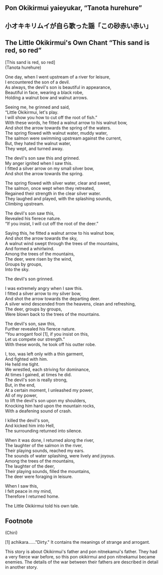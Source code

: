 ## Pon Okikirmui yaieyukar, “Tanota hurehure”   
## 小オキキリムイが自ら歌った謡「この砂赤い赤い」  
## The Little Okikirmui's Own Chant “This sand is red, so red”   
  
[This sand is red, so red]  
(Tanota hurehure)  
  
One day, when I went upstream of a river for leisure,  
I encountered the son of a devil.  
As always, the devil's son is beautiful in appearance,  
Beautiful in face, wearing a black robe,  
Holding a walnut bow and walnut arrows.  
  
Seeing me, he grinned and said,  
“Little Okikirmui, let's play.  
I will show you how to cut off the root of fish.”  
With these words, he fitted a walnut arrow to his walnut bow,  
And shot the arrow towards the spring of the waters.  
The spring flowed with walnut water, muddy water,  
The salmon were swimming upstream against the current,  
But, they hated the walnut water,   
They wept, and turned away.   
  
The devil's son saw this and grinned.  
My anger ignited when I saw this.  
I fitted a silver arrow on my small silver bow,  
And shot the arrow towards the spring.  
  
The spring flowed with silver water, clear and sweet,  
The salmon, once wept when they retreated,  
Regained their strength in the clear silver water.  
They laughed and played, with the splashing sounds,  
Climbing upstream.   
  
The devil's son saw this,   
Revealed his fierece nature.  
“If you insist, I will cut off the root of the deer.”  
  
Saying this, he fitted a walnut arrow to his walnut bow,  
And shot the arrow towards the sky,  
A walnut wind swept through the trees of the mountains,  
And formed a whirlwind.  
Among the trees of the mountains,   
The deer, were risen by the wind,   
Groups by groups,   
Into the sky.  
  
The devil's son grinned.  
  
I was extremely angry when I saw this.  
I fitted a silver arrow to my silver bow,  
And shot the arrow towards the departing deer.  
A silver wind descended from the heavens, clean and refreshing,  
The deer, groups by groups,   
Were blown back to the trees of the mountains.  
  
The devil's son, saw this,   
Further revealed his fierece nature.  
“You arrogant fool [1], if you insist on this,   
Let us compete our strength.”  
With these words, he took off his outter robe.  
  
I, too, was left only with a thin garment,  
And fighted with him.   
He held me tight.  
We wrestled, each striving for dominance,  
At times I gained, at times he did.  
The devil's son is really strong,  
But, in the end,  
At a certain moment, I unleashed my power,  
All of my power,  
to lift the devil's son upon my shoulders,  
Knocking him hard upon the mountain rocks,  
With a deafening sound of crash.  
  
I killed the devil's son,   
And kicked him into Hell,  
The surrounding returned into silence.  
  
When it was done, I returned along the river,  
The laughter of the salmon in the river,    
Their playing sounds, reached my ears.    
The sounds of water splashing, were lively and joyous.    
Among the trees of the mountains,  
The laughter of the deer,  
Their playing sounds, filled the mountains,  
The deer were foraging in leisure.  
  
When I saw this,  
I felt peace in my mind,   
Therefore I returned home.  
  
The Little Okikirmui told his own tale.   
  
## Footnote    
    
(Chiri)    
  
[1] achikara......"Dirty." It contains the meanings of strange and arrogant.  
  
This story is about Okikirmui's father and pon nitnekamui's father. They had a very fierce war before, so this pon okikirmui and pon nitnekamui became enemies. The details of the war between their fathers are described in detail in another story.